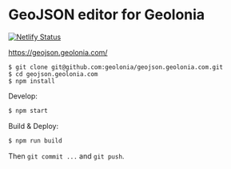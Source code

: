 # GeoJSON editor for Geolonia

[![Netlify Status](https://api.netlify.com/api/v1/badges/1034a051-73da-45d8-b028-bef7acb1053c/deploy-status)](https://app.netlify.com/sites/geolonia-geojson-editor/deploys)

https://geojson.geolonia.com/

```shell
$ git clone git@github.com:geolonia/geojson.geolonia.com.git
$ cd geojson.geolonia.com
$ npm install
```

Develop:

```bash
$ npm start
```

Build & Deploy:

```bash
$ npm run build
```

Then `git commit ...` and `git push`.
